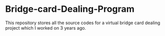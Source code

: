 # Bridge-card-Dealing-Program
This repository stores all the source codes for a virtual bridge card dealing project which I worked on 3 years ago. 
